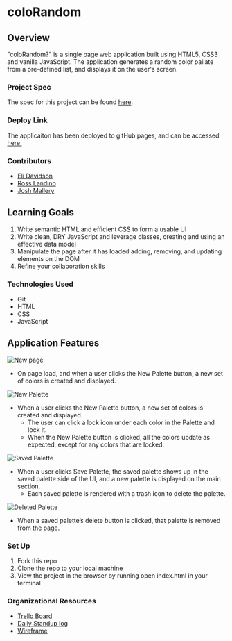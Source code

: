 # coloRandom
## Overview
"coloRandom?" is a single page web application built using HTML5, CSS3 and vanilla JavaScript. The application generates a random color pallate from a pre-defined list, and displays it on the user's screen. 

### Project Spec
The spec for this project can be found [here](https://frontend.turing.edu/projects/module-1/colorandom.html). 

### Deploy Link
The applicaiton has been deployed to gitHub pages, and can be accessed [here.](https://joshmallery.github.io/coloRandom/)

### Contributors
* [Eli Davidson](https://github.com/elleshadow)
* [Ross Landino](https://github.com/mrlandino)
* [Josh Mallery](https://github.com/JoshMallery)
## Learning Goals
1. Write semantic HTML and efficient CSS to form a usable UI
2. Write clean, DRY JavaScript and leverage classes, creating and using an effective data model
3. Manipulate the page after it has loaded adding, removing, and updating elements on the DOM
4. Refine your collaboration skills

### Technologies Used
* Git 
* HTML
* CSS
* JavaScript

## Application Features

![New page](https://user-images.githubusercontent.com/94997199/156063700-1d7123f6-5d5a-4650-96a0-e3405ad6d638.png)
* On page load, and when a user clicks the New Palette button, a new set of colors is created and displayed.

![New Palette](https://user-images.githubusercontent.com/94997199/156063710-50d51034-b613-49e3-ad1d-94b39a9574e3.png)
* When a user clicks the New Palette button, a new set of colors is created and displayed.
    * The user can click a lock icon under each color in the Palette and lock it.
    * When the New Palette button is clicked, all the colors update as expected, except for any colors that are locked.

![Saved Palette](https://user-images.githubusercontent.com/94997199/156063713-d1fef7af-dc43-4df4-8d77-24dfbbc85ffc.png)
* When a user clicks Save Palette, the saved palette shows up in the saved palette side of the UI, and a new palette is displayed on the main section.
    * Each saved palette is rendered with a trash icon to delete the palette.

![Deleted Palette](https://user-images.githubusercontent.com/94997199/156063719-7e4055cb-9226-419f-9a6a-e67067ef209e.png)
* When a saved palette’s delete button is clicked, that palette is removed from the page.
 

### Set Up

1. Fork this repo
2. Clone the repo to your local machine
3. View the project in the browser by running open index.html in your terminal

### Organizational Resources

* [Trello Board](https://trello.com/b/5f7bOsJP)
* [Daily Standup log](https://docs.google.com/spreadsheets/d/1AqghO_LYRzL5CAJPUYhsFuCuD4UwMjul1ma0CrAwEGg/edit?usp=sharing)
* [Wireframe](https://excalidraw.com/#json=pgxUenA_sOdIp0n8cQWSQ,9tbZIlB88-DtRD8S-AF-Kg)
